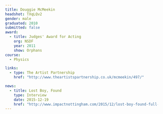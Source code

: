 ```yaml
---
title: Douggie McMeekin
headshot: TXqLQv2
gender: male
graduated: 2010
submitted: false
award: 
  - title: Judges' Award for Acting
    org: NSDF
    year: 2011
    show: Orphans
course:
  - Physics

links:
  - type: The Artist Partnership
    href: "http://www.theartistspartnership.co.uk/mcmeekin/497/"

news:
  - title: Lost Boy, Found
    type: Interview
    date: 2015-12-19
    href: "http://www.impactnottingham.com/2015/12/lost-boy-found-full-interview/"
---
```

